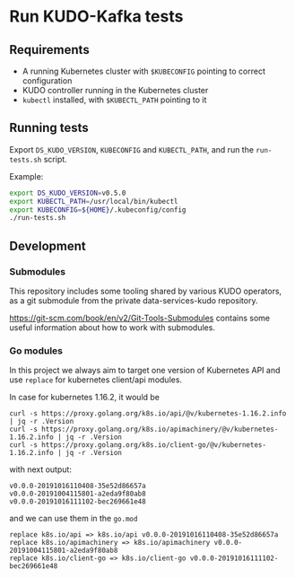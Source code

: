 # Run KUDO-Kafka tests

## Requirements

- A running Kubernetes cluster with `$KUBECONFIG` pointing to correct configuration
- KUDO controller running in the Kubernetes cluster
- `kubectl` installed, with `$KUBECTL_PATH` pointing to it 

## Running tests

Export `DS_KUDO_VERSION`, `KUBECONFIG` and `KUBECTL_PATH`, and run the `run-tests.sh` script.

Example:

```bash
export DS_KUDO_VERSION=v0.5.0
export KUBECTL_PATH=/usr/local/bin/kubectl
export KUBECONFIG=${HOME}/.kubeconfig/config
./run-tests.sh
```

## Development

### Submodules

This repository includes some tooling shared by various KUDO operators, as a
git submodule from the private data-services-kudo repository.

https://git-scm.com/book/en/v2/Git-Tools-Submodules contains some useful
information about how to work with submodules.

### Go modules
In this project we always aim to target one version of Kubernetes API and use `replace` for kubernetes client/api modules. 

In case for kubernetes 1.16.2, it would be 
```
curl -s https://proxy.golang.org/k8s.io/api/@v/kubernetes-1.16.2.info | jq -r .Version
curl -s https://proxy.golang.org/k8s.io/apimachinery/@v/kubernetes-1.16.2.info | jq -r .Version
curl -s https://proxy.golang.org/k8s.io/client-go/@v/kubernetes-1.16.2.info | jq -r .Version
```

with next output:
```
v0.0.0-20191016110408-35e52d86657a
v0.0.0-20191004115801-a2eda9f80ab8
v0.0.0-20191016111102-bec269661e48
```

and we can use them in the `go.mod`

```
replace k8s.io/api => k8s.io/api v0.0.0-20191016110408-35e52d86657a
replace k8s.io/apimachinery => k8s.io/apimachinery v0.0.0-20191004115801-a2eda9f80ab8
replace k8s.io/client-go => k8s.io/client-go v0.0.0-20191016111102-bec269661e48
```
